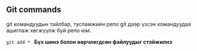 ## Git commands
git командуудын тайлбар, тусламжийн репо
git дээр үзсэн командуудаа ашиглаж хөгжүүлж буй репо юм.

`git add * `  **Бүх шинэ болон өөрчлөгдсөн файлуудыг стэйжилнэ**
